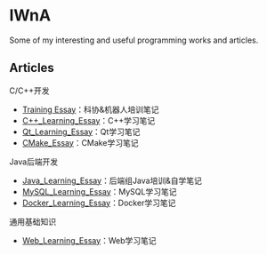 # IWnA
Some of my interesting and useful programming works and articles.

## Articles

C/C++开发

+ [Training Essay](Articles/TrainingEssay.md)：科协&机器人培训笔记
+ [C++_Learning_Essay](Articles/CppLearningEssay.md)：C++学习笔记
+ [Qt_Learning_Essay](Articles/QtLearningEssay.md)：Qt学习笔记
+ [CMake_Essay](Articles/CMake.md)：CMake学习笔记

Java后端开发

+ [Java_Learning_Essay](Articles/JavaLearningEssay.md)：后端组Java培训&自学笔记
+ [MySQL_Learning_Essay](Articles/MySQLLearningEssay.md)：MySQL学习笔记
+ [Docker_Learning_Essay](Articles/DockerLearningEssay.md)：Docker学习笔记

通用基础知识

+ [Web_Learning_Essay](Articles/WebLearningEssay.md)：Web学习笔记



